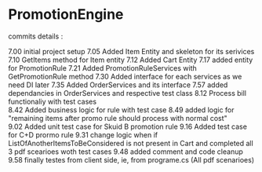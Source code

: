 # PromotionEngine

commits details :

7.00 initial project setup 
7.05 Added Item Entity and skeleton for its serivices  
7.10 GetItems method for Item entity 
7.12 Added Cart Entity 
7.17 added entity for PromotionRule 
7.21 Added PromotionRuleServices with GetPromotionRule method 
7.30 Added interface for each services as we need DI later 
7.35 Added OrderServices and its interface 
7.57 added dependancies in OrderServices and respective test class 
8.12 Process bill functionaliy with test cases  
8.42 Added business logic for rule with test case 
8.49 added logic for "remaining items after promo rule should process with normal cost"  
9.02  Added unit test case for Skuid B promotion rule 
9.16 Added test case for C+D prormo rule 
9.31 change logic when if ListOfAnotherItemsToBeConsidered is not present in Cart and completed all 3 pdf scearioes woth test cases 
9.48 added comment and code cleanup 
9.58 finally testes from client side, ie, from programe.cs (All pdf scenarioes) 
